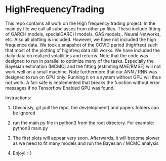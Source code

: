 # HighFrequencyTrading
This repo contains all work on the High frequency trading project. In the main.py file we call all subclasses from other py files. These include fitting of GARCH models, specialGARCH models, GAS models,. Neural Networks, etc. Also all plotting is included. However, we have not included the high frequence data. We took a snapshot of the COVID period (highfreq) such that most of the plotting of highfreq data still works. We have included the daily data on realized volatilities and returns. Note that the code was designed to run in parallel to optimize many of the tasks. Especially the Bayesian estimation (MCMC) and the fitting (estimting MAE/RMSE) will not work well on a small machine. Note furthermore that our ANN / RNN was designed to run on GPU only. Running it on a system without GPU will thus not work. A fail-safe is implemented that breaks the function without error messages if no Tensorflow Enabled GPU was found.


Instructions:
1) Obviously, git pull the repo, the dev(elopment) and papers folders can be ignored
2) run the main.py file in python3 from the root directory. For example: 
        python3 main.py

3) The first plots will appear very soon. Afterwards, it will become slower as we need to fit many models and run the Bayesian / MCMC analysis
4) Enjoy! :-)

